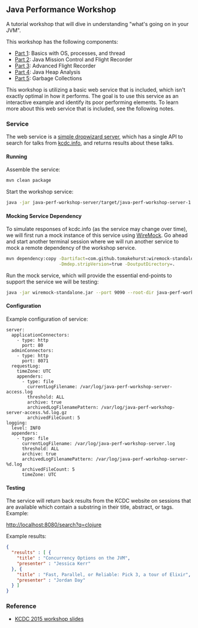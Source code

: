 ## Java Performance Workshop
A tutorial workshop that will dive in understanding "what's going on in your JVM".

This workshop has the following components:

* [Part 1](part_1/README.md): Basics with OS, processes, and thread
* [Part 2](part_2/README.md): Java Mission Control and Flight Recorder
* [Part 3](part_3/README.md): Advanced Flight Recorder
* [Part 4](part_4/README.md): Java Heap Analysis
* [Part 5](part_5/README.md): Garbage Collections

This workshop is utilizing a basic web service that is included, which isn't exactly optimal
in how it performs. The goal is to use this service as an interactive example and identify
its poor performing elements. To learn more about this web service that is included, see
the following notes.

### Service

The web service is a [simple dropwizard server](http://www.dropwizard.io/), which has a single API to search for talks
from [kcdc.info](http://www.kcdc.info/), and returns results about these talks.


#### Running

Assemble the service:

```bash
mvn clean package
```

Start the workshop service:

```bash
java -jar java-perf-workshop-server/target/java-perf-workshop-server-1.0-SNAPSHOT.jar server server.yml
```

#### Mocking Service Dependency

To simulate responses of kcdc.info (as the service may change over time), we will first run a mock 
instance of this service using [WireMock](http://wiremock.org/). Go ahead and start another terminal
session where we will run another service to mock a remote dependency of the workshop service.

```bash
mvn dependency:copy -Dartifact=com.github.tomakehurst:wiremock-standalone:2.5.1 \
                    -Dmdep.stripVersion=true -DoutputDirectory=.

```

Run the mock service, which will provide the essential end-points to support the service we will be
testing:

```bash
java -jar wiremock-standalone.jar --port 9090 --root-dir java-perf-workshop-server/src/test/resources

```


#### Configuration

Example configuration of service:

```
server:
  applicationConnectors:
    - type: http
      port: 80
  adminConnectors:
    - type: http
      port: 8071
  requestLog:
    timeZone: UTC
    appenders:
      - type: file
        currentLogFilename: /var/log/java-perf-workshop-server-access.log
        threshold: ALL
        archive: true
        archivedLogFilenamePattern: /var/log/java-perf-workshop-server-access.%d.log.gz
        archivedFileCount: 5
logging:
  level: INFO
  appenders:
    - type: file
      currentLogFilename: /var/log/java-perf-workshop-server.log
      threshold: ALL
      archive: true
      archivedLogFilenamePattern: /var/log/java-perf-workshop-server-%d.log
      archivedFileCount: 5
      timeZone: UTC
```

#### Testing

The service will return back results from the KCDC website on sessions that are available which contain 
a substring in their title, abstract, or tags. Example:

[http://localhost:8080/search?q=clojure](http://localhost:8080/search?q=clojure)

Example results:

```json
{
  "results" : [ {
    "title" : "Concurrency Options on the JVM",
    "presenter" : "Jessica Kerr"
  }, {
    "title" : "Fast, Parallel, or Reliable: Pick 3, a tour of Elixir",
    "presenter" : "Jordan Day"
  } ]
}
```

### Reference
* [KCDC 2015 workshop slides](https://github.com/cchesser/java-perf-workshop/wiki/slides/kcdc2015_whats_in_you_jvm.zip)
